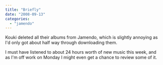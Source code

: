 ```yaml
---
title: "Briefly"
date: "2008-09-13"
categories: 
  - "jamendo"
---
```


Kouki deleted all their albums from Jamendo, which is slightly annoying as I'd only got about half way through downloading them.  
  
I must have listened to about 24 hours worth of new music this week, and as I'm off work on Monday I might even get a chance to review some of it.
